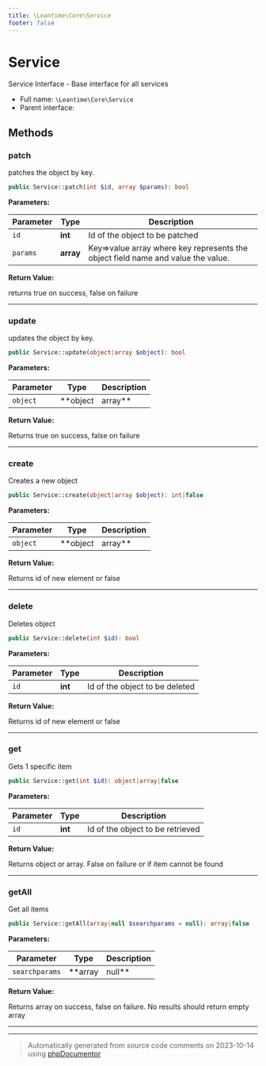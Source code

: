 ```yaml
---
title: \Leantime\Core\Service
footer: false
---
```


# Service

Service Interface - Base interface for all services



* Full name: `\Leantime\Core\Service`
* Parent interface: [](../../../classes.md)



## Methods

### patch

patches the object by key.

```php
public Service::patch(int $id, array $params): bool
```








**Parameters:**

| Parameter | Type | Description |
|-----------|------|-------------|
| `id` | **int** | Id of the object to be patched |
| `params` | **array** | Key=&gt;value array where key represents the object field name and value the value. |


**Return Value:**

returns true on success, false on failure



---
### update

updates the object by key.

```php
public Service::update(object|array $object): bool
```








**Parameters:**

| Parameter | Type | Description |
|-----------|------|-------------|
| `object` | **object|array** | expects the entire object to be updated as object or array |


**Return Value:**

Returns true on success, false on failure



---
### create

Creates a new object

```php
public Service::create(object|array $object): int|false
```








**Parameters:**

| Parameter | Type | Description |
|-----------|------|-------------|
| `object` | **object|array** | Object or array to be created |


**Return Value:**

Returns id of new element or false



---
### delete

Deletes object

```php
public Service::delete(int $id): bool
```








**Parameters:**

| Parameter | Type | Description |
|-----------|------|-------------|
| `id` | **int** | Id of the object to be deleted |


**Return Value:**

Returns id of new element or false



---
### get

Gets 1 specific item

```php
public Service::get(int $id): object|array|false
```








**Parameters:**

| Parameter | Type | Description |
|-----------|------|-------------|
| `id` | **int** | Id of the object to be retrieved |


**Return Value:**

Returns object or array. False on failure or if item cannot be found



---
### getAll

Get all items

```php
public Service::getAll(array|null $searchparams = null): array|false
```








**Parameters:**

| Parameter | Type | Description |
|-----------|------|-------------|
| `searchparams` | **array|null** | Search parameters |


**Return Value:**

Returns array on success, false on failure. No results should return empty array



---


---
> Automatically generated from source code comments on 2023-10-14 using [phpDocumentor](http://www.phpdoc.org/)
